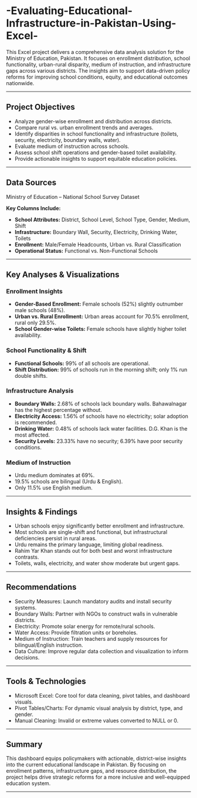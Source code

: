 # -Evaluating-Educational-Infrastructure-in-Pakistan-Using-Excel-

This Excel project delivers a comprehensive data analysis solution for the Ministry of Education, Pakistan. It focuses on enrollment distribution, school functionality, urban-rural disparity, medium of instruction, and infrastructure gaps across various districts. The insights aim to support data-driven policy reforms for improving school conditions, equity, and educational outcomes nationwide.

---

## Project Objectives

- Analyze gender-wise enrollment and distribution across districts.
- Compare rural vs. urban enrollment trends and averages.
- Identify disparities in school functionality and infrastructure (toilets, security, electricity, boundary walls, water).
- Evaluate medium of instruction across schools.
- Assess school shift operations and gender-based toilet availability.
- Provide actionable insights to support equitable education policies.

---

## Data Sources

Ministry of Education – National School Survey Dataset

**Key Columns Include:**
- **School Attributes:** District, School Level, School Type, Gender, Medium, Shift
- **Infrastructure:** Boundary Wall, Security, Electricity, Drinking Water, Toilets
- **Enrollment:** Male/Female Headcounts, Urban vs. Rural Classification
- **Operational Status:** Functional vs. Non-Functional Schools

---

## Key Analyses & Visualizations

### Enrollment Insights
- **Gender-Based Enrollment:** Female schools (52%) slightly outnumber male schools (48%).
- **Urban vs. Rural Enrollment:** Urban areas account for 70.5% enrollment, rural only 29.5%.
- **School Gender-wise Toilets:** Female schools have slightly higher toilet availability.

### School Functionality & Shift
- **Functional Schools:** 99% of all schools are operational.
- **Shift Distribution:** 99% of schools run in the morning shift; only 1% run double shifts.

### Infrastructure Analysis
- **Boundary Walls:** 2.68% of schools lack boundary walls. Bahawalnagar has the highest percentage without.
- **Electricity Access:** 1.56% of schools have no electricity; solar adoption is recommended.
- **Drinking Water:** 0.48% of schools lack water facilities. D.G. Khan is the most affected.
- **Security Levels:** 23.33% have no security; 6.39% have poor security conditions.

### Medium of Instruction
- Urdu medium dominates at 69%.
- 19.5% schools are bilingual (Urdu & English).
- Only 11.5% use English medium.

---

## Insights & Findings

- Urban schools enjoy significantly better enrollment and infrastructure.
- Most schools are single-shift and functional, but infrastructural deficiencies persist in rural areas.
- Urdu remains the primary language, limiting global readiness.
- Rahim Yar Khan stands out for both best and worst infrastructure contrasts.
- Toilets, walls, electricity, and water show moderate but urgent gaps.

---

## Recommendations

- Security Measures: Launch mandatory audits and install security systems.
- Boundary Walls: Partner with NGOs to construct walls in vulnerable districts.
- Electricity: Promote solar energy for remote/rural schools.
- Water Access: Provide filtration units or boreholes.
- Medium of Instruction: Train teachers and supply resources for bilingual/English instruction.
- Data Culture: Improve regular data collection and visualization to inform decisions.

---

## Tools & Technologies

- Microsoft Excel: Core tool for data cleaning, pivot tables, and dashboard visuals.
- Pivot Tables/Charts: For dynamic visual analysis by district, type, and gender.
- Manual Cleaning: Invalid or extreme values converted to NULL or 0.

---

## Summary

This dashboard equips policymakers with actionable, district-wise insights into the current educational landscape in Pakistan. By focusing on enrollment patterns, infrastructure gaps, and resource distribution, the project helps drive strategic reforms for a more inclusive and well-equipped education system.

---
